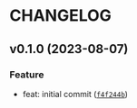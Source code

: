 # CHANGELOG



## v0.1.0 (2023-08-07)

### Feature

* feat: initial commit ([`f4f244b`](https://github.com/tutorintelligence/adam-modbus/commit/f4f244b707136758175baf0ace424d4fca905677))
